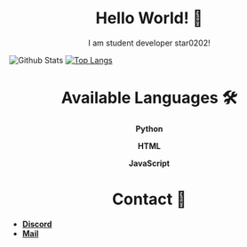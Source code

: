 <p align="center">
  <h1 align="center">Hello World! 👋</h2>
  <p align="center">I am student developer star0202!</p>
</p>

![Github Stats](https://github-readme-stats.vercel.app/api?username=star0202&count_private=true&show_icons=true&theme=nightowl&bg_color=ffffff00&hide_border=true&title_color=F8CDA9&include_all_commits=true&custom_title=star0202's%20Github%20Stats)
[![Top Langs](https://github-readme-stats.vercel.app/api/top-langs/?username=star0202&&layout=compact&langs_count=10&theme=nightowl&bg_color=ffffff00&hide_border=true&title_color=F8CDA9)](https://github.com/star0202?tab=repositories)


<p align="center">
  <h1 align="center">Available Languages 🛠</h2>
  <b>
  <p align="center">Python</p>
  <p align="center">HTML</p>
  <p align="center">JavaScript</p>
  </b>
  <h1 align="center">Contact 🔔</h2>
</p>

- [**Discord**](https://discord.com/users/798690702635827200) 
- [**Mail**](mailto:devstar0202@gmail.com)
